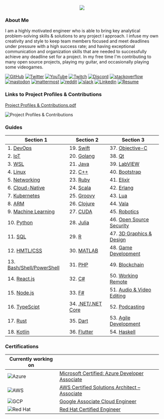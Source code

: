 <h1 align="center">
 <img src="https://user-images.githubusercontent.com/45159366/81243342-6c350f00-8fc4-11ea-9037-9cbe0f7bf3ff.png">
</h1>

### About Me
I am a highly motivated engineer who is able to bring key analytical problem-solving skills & solutions to any project I approach. I infuse my own creativity and style to keep team members focused and meet deadlines under pressure with a high success rate; and having exceptional communication and organization skills that are needed to successfully achieve any deadline set for a project. In my free time I'm contributing to many open source projects, playing my guitar, and occasionally playing some videogames.

[![GitHub](https://user-images.githubusercontent.com/45159366/94374332-67cad900-00c0-11eb-953d-8727aae8031d.png)](https://github.com/mikeroyal)
[![Twitter](https://user-images.githubusercontent.com/45159366/85327986-bdba3000-b484-11ea-87f0-20be14e54852.png)](https://twitter.com/Miker256)
[![YouTube](https://user-images.githubusercontent.com/45159366/95527913-81570500-098b-11eb-9d12-7601543de4aa.png)]()
[![Twitch](https://user-images.githubusercontent.com/45159366/95504868-3ecd0280-0962-11eb-8ec2-a6c84182fb3e.png)](https://www.twitch.tv/r0yal_games)
[![Discord](https://user-images.githubusercontent.com/45159366/95692912-13564c00-0bde-11eb-843c-a55c4105a4d3.png)]()
[![stackoverflow](https://user-images.githubusercontent.com/45159366/99306249-c7fd1200-2809-11eb-9a9b-c874387bfcf6.png)]()
[![mastodon](https://user-images.githubusercontent.com/45159366/99155275-496a6e00-266b-11eb-96bd-72eeb9577f24.png)]()
[![mattermost](https://user-images.githubusercontent.com/45159366/99155272-45d6e700-266b-11eb-8127-8714c8055728.png)]()
[![reddit](https://user-images.githubusercontent.com/45159366/99155278-4bccc800-266b-11eb-9316-ca6924a51b2f.png)]()
[![slack](https://user-images.githubusercontent.com/45159366/99155280-4cfdf500-266b-11eb-9f67-6479fe5c8e96.png)]()
[![Linkedin](https://user-images.githubusercontent.com/45159366/85327989-beeb5d00-b484-11ea-9996-d6042a365e34.png)](https://www.linkedin.com/in/michael-royal-b923b4134/)
[![Resume](https://user-images.githubusercontent.com/45159366/85609897-5e3a5c80-b60b-11ea-94d4-751c7385e80a.png)](https://github.com/mikeroyal/mikeroyal.github.io/files/5549564/Michael_Royal_Resume.pdf)

### Links to Project Profiles & Contributions

[Project Profiles & Contributions.pdf](https://github.com/mikeroyal/mikeroyal.github.io/files/4875593/Links.to.Project.Contributions.pdf)

![Project Profiles & Contributions](https://user-images.githubusercontent.com/45159366/86542054-ed2a5d00-bec6-11ea-875e-9909383fe64c.png)

### Guides

| Section 1 | Section 2 | Section 3 |
| --------------- | --------------- | --------------- | 
| 1. [DevOps](https://github.com/mikeroyal/DevOps-Guide)|  19. [Swift](https://github.com/mikeroyal/Swift-Guide)| 37. [Objective-C](https://github.com/mikeroyal/Objective-C-Guide)
| 2. [IoT](https://github.com/mikeroyal/IoT-Guide)| 20. [Golang](https://github.com/mikeroyal/Go-Guide)| 38. [Qt](https://github.com/mikeroyal/Qt-Guide)| 
| 3. [WSL](https://github.com/mikeroyal/WSL-Guide)| 21. [Java](https://github.com/mikeroyal/Java-Guide)| 39. [LabVIEW](https://github.com/mikeroyal/LabVIEW-Guide)| 
| 4. [Linux](https://github.com/mikeroyal/Linux-Guide)| 22. [C++](https://github.com/mikeroyal/CPP-Guide)| 40. [Bootstrap](https://github.com/mikeroyal/Bootstrap-Guide)|
| 5. [Networking](https://github.com/mikeroyal/Networking-Guide)|  23. [Ruby](https://github.com/mikeroyal/Ruby-Guide)| 41. [Elixir](https://github.com/mikeroyal/Elixir-Guide)| 
| 6. [Cloud-Native](https://github.com/mikeroyal/Cloud-Native-Guide)| 24. [Scala](https://github.com/mikeroyal/Scala-Guide) | 42. [Erlang](https://github.com/mikeroyal/Erlang-Guide)|
| 7. [Kubernetes](https://github.com/mikeroyal/Kubernetes-Guide) | 25. [Groovy](https://github.com/mikeroyal/Groovy-Guide)  | 43. [Lua](https://github.com/mikeroyal/Lua-Guide)|
| 8. [ARM](https://github.com/mikeroyal/ARM-Guide) | 26. [Clojure](https://github.com/mikeroyal/Clojure-Guide)| 44. [Vala](https://github.com/mikeroyal/Vala-Guide)|
| 9. [Machine Learning](https://github.com/mikeroyal/Machine-Learning-Guide)|27. [CUDA](https://github.com/mikeroyal/CUDA-Guide)| 45. [Robotics](https://github.com/mikeroyal/Robotics-guide)|
| 10. [Python](https://github.com/mikeroyal/Python-Guide)|28. [Julia](https://github.com/mikeroyal/Julia_lang-Guide)|46. [Open Source Security](https://github.com/mikeroyal/Open-Source-Security-Guide)|
| 11. [SQL](https://github.com/mikeroyal/SQL-Guide)| 29. [R](https://github.com/mikeroyal/R-Guide)|47. [3D Graphics & Design](https://github.com/mikeroyal/3D-Graphics-and-Design-Guide)|
| 12. [HMTL/CSS](https://github.com/mikeroyal/HMTL-CSS-Guide)| 30. [MATLAB](https://github.com/mikeroyal/MATLAB-Guide)|48. [Game Development](https://github.com/mikeroyal/Game-Development-Guide)| 
| 13. [Bash/Shell/PowerShell](https://github.com/mikeroyal/Bash-Shell-Powershell-Guide)|31. [PHP](https://github.com/mikeroyal/PHP-Guide)|49. [Blockchain](https://github.com/mikeroyal/Blockchain-Guide)|
| 14. [React.js](https://github.com/mikeroyal/ReactJS-Guide) | 32. [C#](https://github.com/mikeroyal/C-Sharp-Guide)|50. [Working Remote](https://github.com/mikeroyal/Working-Remote-Guide)|
| 15. [Node.js](https://github.com/mikeroyal/Node.js-Guide)| 33. [F#](https://github.com/mikeroyal/F-Sharp-Guide)|51. [Audio & Video Editing](https://github.com/mikeroyal/Audio-and-Video-Editing-Guide)|
| 16. [TypeScipt](https://github.com/mikeroyal/TypeScript-Guide)| 34. [.NET/.NET Core](https://github.com/mikeroyal/.NET-Guide)|52. [Podcasting](https://github.com/mikeroyal/Podcasting-Guide)|
| 17. [Rust](https://github.com/mikeroyal/Rust_lang-Guide)| 35. [Dart](https://github.com/mikeroyal/Dart-Guide)|53. [Agile Development](https://github.com/mikeroyal/Agile-Guide)|
| 18. [Kotlin](https://github.com/mikeroyal/Kotlin-Guide)| 36. [Flutter](https://github.com/mikeroyal/Flutter-Guide)|54. [Haskell](https://github.com/mikeroyal/Haskell-Guide)

### Certifications


| Currently working on|  |
| ------------- | --------------- | 
|![Azure](https://user-images.githubusercontent.com/45159366/95778268-9af29800-0c7c-11eb-9c47-8398b99b15c0.png)| [Microsoft Certified: Azure Developer Associate](https://docs.microsoft.com/learn/certifications/azure-developer)|
|![AWS](https://user-images.githubusercontent.com/45159366/95778274-9d54f200-0c7c-11eb-800c-a512ff446bf9.png) |[AWS Certified Solutions Architect – Associate](https://aws.amazon.com/certification/certified-solutions-architect-associate/)|
|![GCP](https://user-images.githubusercontent.com/45159366/95778276-9e861f00-0c7c-11eb-987a-e7e7e4425614.png)| [Google Associate Cloud Engineer](https://cloud.google.com/certification/cloud-engineer)|
|![Red Hat](https://user-images.githubusercontent.com/45159366/98739651-96de9680-235e-11eb-847d-21704f6192a6.png)| [Red Hat Certified Engineer](https://www.redhat.com/en/services/certification/rhce)|
